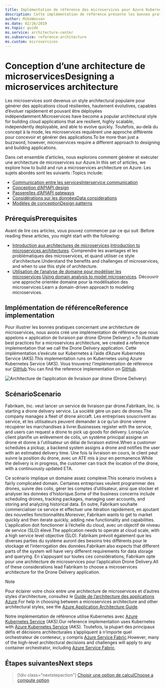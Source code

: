 ```yaml
---
title: Implémentation de référence des microservices pour Azure Kubernetes Service
description: Cette implémentation de référence présente les bonnes pratiques pour une architecture de microservices
author: MikeWasson
ms.date: 02/26/2019
ms.topic: guide
ms.service: architecture-center
ms.subservice: reference-architecture
ms.custom: microservices
---
```


# <a name="designing-a-microservices-architecture"></a><span data-ttu-id="15bd9-103">Conception d’une architecture de microservices</span><span class="sxs-lookup"><span data-stu-id="15bd9-103">Designing a microservices architecture</span></span>

<span data-ttu-id="15bd9-104">Les microservices sont devenus un style architectural populaire pour générer des applications cloud résilientes, hautement évolutives, capables d’évoluer rapidement et pouvant être déployées indépendamment.</span><span class="sxs-lookup"><span data-stu-id="15bd9-104">Microservices have become a popular architectural style for building cloud applications that are resilient, highly scalable, independently deployable, and able to evolve quickly.</span></span> <span data-ttu-id="15bd9-105">Toutefois, au-delà du concept à la mode, les microservices requièrent une approche différente pour concevoir et générer des applications.</span><span class="sxs-lookup"><span data-stu-id="15bd9-105">To be more than just a buzzword, however, microservices require a different approach to designing and building applications.</span></span>

<span data-ttu-id="15bd9-106">Dans cet ensemble d’articles, nous explorons comment générer et exécuter une architecture de microservices sur Azure.</span><span class="sxs-lookup"><span data-stu-id="15bd9-106">In this set of articles, we explore how to build and run a microservices architecture on Azure.</span></span> <span data-ttu-id="15bd9-107">Les sujets abordés sont les suivants :</span><span class="sxs-lookup"><span data-stu-id="15bd9-107">Topics include:</span></span>

- [<span data-ttu-id="15bd9-108">Communication entre les services</span><span class="sxs-lookup"><span data-stu-id="15bd9-108">Interservice communication</span></span>](./interservice-communication.md)
- [<span data-ttu-id="15bd9-109">Conception d’API</span><span class="sxs-lookup"><span data-stu-id="15bd9-109">API design</span></span>](./api-design.md)
- [<span data-ttu-id="15bd9-110">Passerelles d’API</span><span class="sxs-lookup"><span data-stu-id="15bd9-110">API gateways</span></span>](./gateway.md)
- [<span data-ttu-id="15bd9-111">Considérations sur les données</span><span class="sxs-lookup"><span data-stu-id="15bd9-111">Data considerations</span></span>](./data-considerations.md)
- [<span data-ttu-id="15bd9-112">Modèles de conception</span><span class="sxs-lookup"><span data-stu-id="15bd9-112">Design patterns</span></span>](./patterns.md)

## <a name="prerequisites"></a><span data-ttu-id="15bd9-113">Prérequis</span><span class="sxs-lookup"><span data-stu-id="15bd9-113">Prerequisites</span></span>

<span data-ttu-id="15bd9-114">Avant de lire ces articles, vous pouvez commencer par ce qui suit :</span><span class="sxs-lookup"><span data-stu-id="15bd9-114">Before reading these articles, you might start with the following:</span></span>

- <span data-ttu-id="15bd9-115">[Introduction aux architectures de microservices](../introduction.md).</span><span class="sxs-lookup"><span data-stu-id="15bd9-115">[Introduction to microservices architectures](../introduction.md).</span></span> <span data-ttu-id="15bd9-116">Comprendre les avantages et les problématiques des microservices, et quand utiliser ce style d’architecture.</span><span class="sxs-lookup"><span data-stu-id="15bd9-116">Understand the benefits and challenges of microservices, and when to use this style of architecture.</span></span>
- <span data-ttu-id="15bd9-117">[Utilisation de l’analyse de domaine pour modéliser les microservices](../model/domain-analysis.md).</span><span class="sxs-lookup"><span data-stu-id="15bd9-117">[Using domain analysis to model microservices](../model/domain-analysis.md).</span></span> <span data-ttu-id="15bd9-118">Découvrir une approche orientée domaine pour la modélisation des microservices.</span><span class="sxs-lookup"><span data-stu-id="15bd9-118">Learn a domain-driven approach to modeling microservices.</span></span>

## <a name="reference-implementation"></a><span data-ttu-id="15bd9-119">Implémentation de référence</span><span class="sxs-lookup"><span data-stu-id="15bd9-119">Reference implementation</span></span>

<span data-ttu-id="15bd9-120">Pour illustrer les bonnes pratiques concernant une architecture de microservices, nous avons créé une implémentation de référence que nous appelons « application de livraison par drone (Drone Delivery) ».</span><span class="sxs-lookup"><span data-stu-id="15bd9-120">To illustrate best practices for a microservices architecture, we created a reference implementation that we call the Drone Delivery application.</span></span> <span data-ttu-id="15bd9-121">Cette implémentation s’exécute sur Kubernetes à l’aide d’Azure Kubernetes Service (AKS).</span><span class="sxs-lookup"><span data-stu-id="15bd9-121">This implementation runs on Kubernetes using Azure Kubernetes Service (AKS).</span></span> <span data-ttu-id="15bd9-122">Vous trouverez l’implémentation de référence sur [GitHub][drone-ri].</span><span class="sxs-lookup"><span data-stu-id="15bd9-122">You can find the reference implementation on [GitHub][drone-ri].</span></span>

![Architecture de l’application de livraison par drone (Drone Delivery)](../images/drone-delivery.png)

## <a name="scenario"></a><span data-ttu-id="15bd9-124">Scénario</span><span class="sxs-lookup"><span data-stu-id="15bd9-124">Scenario</span></span>

<span data-ttu-id="15bd9-125">Fabrikam, Inc. veut lancer un service de livraison par drone.</span><span class="sxs-lookup"><span data-stu-id="15bd9-125">Fabrikam, Inc. is starting a drone delivery service.</span></span> <span data-ttu-id="15bd9-126">La société gère un parc de drones.</span><span class="sxs-lookup"><span data-stu-id="15bd9-126">The company manages a fleet of drone aircraft.</span></span> <span data-ttu-id="15bd9-127">Les entreprises souscrivent au service, et les utilisateurs peuvent demander à ce qu’un drone vienne récupérer les marchandises à livrer.</span><span class="sxs-lookup"><span data-stu-id="15bd9-127">Businesses register with the service, and users can request a drone to pick up goods for delivery.</span></span> <span data-ttu-id="15bd9-128">Lorsqu’un client planifie un enlèvement de colis, un système principal assigne un drone et donne à l’utilisateur un délai de livraison estimé.</span><span class="sxs-lookup"><span data-stu-id="15bd9-128">When a customer schedules a pickup, a backend system assigns a drone and notifies the user with an estimated delivery time.</span></span> <span data-ttu-id="15bd9-129">Une fois la livraison en cours, le client peut suivre la position du drone, avec un ATE mis à jour en permanence.</span><span class="sxs-lookup"><span data-stu-id="15bd9-129">While the delivery is in progress, the customer can track the location of the drone, with a continuously updated ETA.</span></span>

<span data-ttu-id="15bd9-130">Ce scénario implique un domaine assez complexe.</span><span class="sxs-lookup"><span data-stu-id="15bd9-130">This scenario involves a fairly complicated domain.</span></span> <span data-ttu-id="15bd9-131">Certaines entreprises veulent programmer des drones, suivre des colis, gérer les comptes d’utilisateur, ainsi que stocker et analyser les données d’historique.</span><span class="sxs-lookup"><span data-stu-id="15bd9-131">Some of the business concerns include scheduling drones, tracking packages, managing user accounts, and storing and analyzing historical data.</span></span> <span data-ttu-id="15bd9-132">En outre, Fabrikam souhaite commercialiser ce service et effectuer une itération rapidement, en ajoutant des nouvelles fonctionnalités.</span><span class="sxs-lookup"><span data-stu-id="15bd9-132">Moreover, Fabrikam wants to get to market quickly and then iterate quickly, adding new functionality and capabilities.</span></span> <span data-ttu-id="15bd9-133">L’application doit fonctionner à l’échelle du cloud, avec un objectif de niveau de service (SLO) élevé.</span><span class="sxs-lookup"><span data-stu-id="15bd9-133">The application needs to operate at cloud scale, with a high service level objective (SLO).</span></span> <span data-ttu-id="15bd9-134">Fabrikam prévoit également que les diverses parties du système auront des besoins très différents pour le stockage et l’interrogation des données.</span><span class="sxs-lookup"><span data-stu-id="15bd9-134">Fabrikam also expects that different parts of the system will have very different requirements for data storage and querying.</span></span> <span data-ttu-id="15bd9-135">En s’appuyant sur toutes ces considérations, Fabrikam opte pour une architecture de microservices pour l’application Drone Delivery.</span><span class="sxs-lookup"><span data-stu-id="15bd9-135">All of these considerations lead Fabrikam to choose a microservices architecture for the Drone Delivery application.</span></span>

> [!NOTE]
> <span data-ttu-id="15bd9-136">Pour éclairer votre choix entre une architecture de microservices et d’autres styles d’architecture, consultez le [Guide de l’architecture des applications Azure](../../guide/index.md).</span><span class="sxs-lookup"><span data-stu-id="15bd9-136">For help in choosing between a microservices architecture and other architectural styles, see the [Azure Application Architecture Guide](../../guide/index.md).</span></span>

<span data-ttu-id="15bd9-137">Notre implémentation de référence utilise Kubernetes avec [Azure Kubernetes Service](/azure/aks/) (AKS).</span><span class="sxs-lookup"><span data-stu-id="15bd9-137">Our reference implementation uses Kubernetes with [Azure Kubernetes Service](/azure/aks/) (AKS).</span></span> <span data-ttu-id="15bd9-138">Toutefois, la plupart des principaux défis et décisions architecturales s’appliquent à n’importe quel orchestrateur de conteneur, y compris [Azure Service Fabric](/azure/service-fabric/).</span><span class="sxs-lookup"><span data-stu-id="15bd9-138">However, many of the high-level architectural decisions and challenges will apply to any container orchestrator, including [Azure Service Fabric](/azure/service-fabric/).</span></span>

<!-- links -->

[drone-ri]: https://github.com/mspnp/microservices-reference-implementation

## <a name="next-steps"></a><span data-ttu-id="15bd9-139">Étapes suivantes</span><span class="sxs-lookup"><span data-stu-id="15bd9-139">Next steps</span></span>

> [!div class="nextstepaction"]
> [<span data-ttu-id="15bd9-140">Choisir une option de calcul</span><span class="sxs-lookup"><span data-stu-id="15bd9-140">Choose a compute option</span></span>](./compute-options.md)